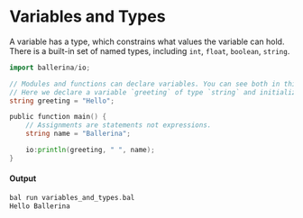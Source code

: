 # Variables and Types

 A variable has a type, which constrains what values the variable can hold. 
 There is a built-in set of named types, including `int`, `float`, `boolean`, `string`.

```go
import ballerina/io;

// Modules and functions can declare variables. You can see both in this example.
// Here we declare a variable `greeting` of type `string` and initialize it to `"Hello"`.
string greeting = "Hello";

public function main() {
    // Assignments are statements not expressions.
    string name = "Ballerina";

    io:println(greeting, " ", name);
}
```

#### Output

```go
bal run variables_and_types.bal
Hello Ballerina
```
